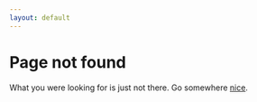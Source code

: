 ```yaml
---
layout: default
---
```


# Page not found

What you were looking for is just not there. Go somewhere [nice](/).
